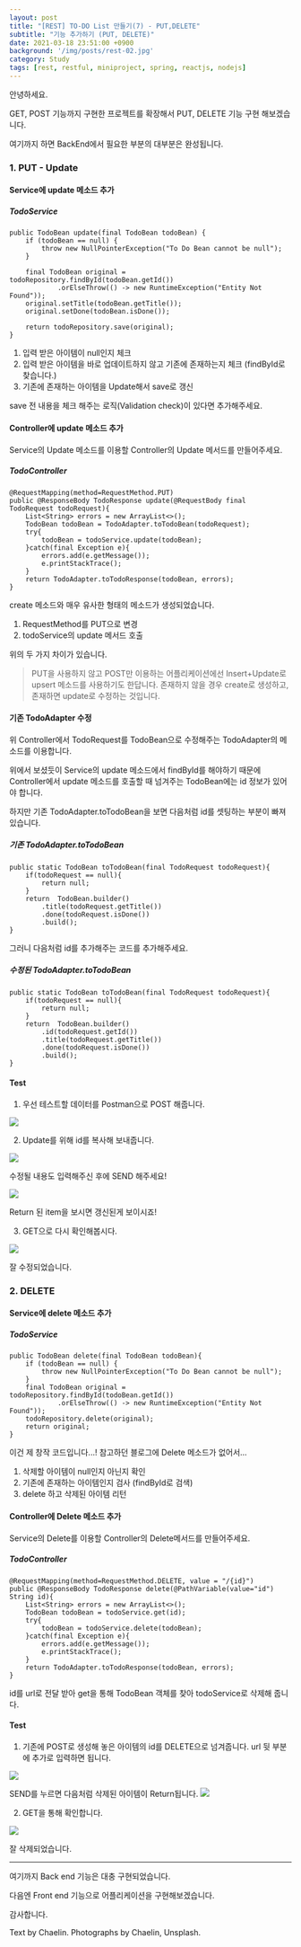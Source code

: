 ```yaml
---
layout: post
title: "[REST] TO-DO List 만들기(7) - PUT,DELETE"
subtitle: "기능 추가하기 (PUT, DELETE)"
date: 2021-03-18 23:51:00 +0900
background: '/img/posts/rest-02.jpg'
category: Study
tags: [rest, restful, miniproject, spring, reactjs, nodejs]
---
```


안녕하세요.

GET, POST 기능까지 구현한 프로젝트를 확장해서 PUT, DELETE 기능 구현 해보겠습니다.

여기까지 하면 BackEnd에서 필요한 부분의 대부분은 완성됩니다.

### 1. PUT - Update
#### Service에 update 메소드 추가
##### TodoService
```
public TodoBean update(final TodoBean todoBean) {
    if (todoBean == null) {
        throw new NullPointerException("To Do Bean cannot be null");
    }
    
    final TodoBean original = todoRepository.findById(todoBean.getId())
            .orElseThrow(() -> new RuntimeException("Entity Not Found"));
    original.setTitle(todoBean.getTitle());
    original.setDone(todoBean.isDone());
    
    return todoRepository.save(original);
}
```

1) 입력 받은 아이템이 null인지 체크   
2) 입력 받은 아이템을 바로 업데이트하지 않고 기존에 존재하는지 체크 (findById로 찾습니다.)   
3) 기존에 존재하는 아이템을 Update해서 save로 갱신   

save 전 내용을 체크 해주는 로직(Validation check)이 있다면 추가해주세요.

#### Controller에 update 메소드 추가
Service의 Update 메소드를 이용할 Controller의 Update 메서드를 만들어주세요.

##### TodoController
```
@RequestMapping(method=RequestMethod.PUT)
public @ResponseBody TodoResponse update(@RequestBody final TodoRequest todoRequest){
    List<String> errors = new ArrayList<>();
    TodoBean todoBean = TodoAdapter.toTodoBean(todoRequest);
    try{
        todoBean = todoService.update(todoBean);
    }catch(final Exception e){
        errors.add(e.getMessage());
        e.printStackTrace();
    }
    return TodoAdapter.toTodoResponse(todoBean, errors);
}
```
create 메소드와 매우 유사한 형태의 메소드가 생성되었습니다.

1) RequestMethod를 PUT으로 변경   
2) todoService의 update 메서드 호출

위의 두 가지 차이가 있습니다.

> PUT을 사용하지 않고 POST만 이용하는 어플리케이션에선 Insert+Update로 upsert 메소드를 사용하기도 한답니다. 존재하지 않을 경우 create로 생성하고, 존재하면 update로 수정하는 것입니다.

#### 기존 TodoAdapter 수정
위 Controller에서 TodoRequest를 TodoBean으로 수정해주는 TodoAdapter의 메소드를 이용합니다.

위에서 보셨듯이 Service의 update 메소드에서 findById를 해야하기 때문에 Controller에서 update 메소드를 호출할 때 넘겨주는 TodoBean에는 id 정보가 있어야 합니다.

하지만 기존 TodoAdapter.toTodoBean을 보면 다음처럼 id를 셋팅하는 부분이 빠져있습니다.

##### 기존 TodoAdapter.toTodoBean
```
public static TodoBean toTodoBean(final TodoRequest todoRequest){
    if(todoRequest == null){
        return null;
    }
    return  TodoBean.builder()
        .title(todoRequest.getTitle())
        .done(todoRequest.isDone())
        .build();
}
```

그러니 다음처럼 id를 추가해주는 코드를 추가해주세요.

##### 수정된 TodoAdapter.toTodoBean
```
public static TodoBean toTodoBean(final TodoRequest todoRequest){
    if(todoRequest == null){
        return null;
    }
    return  TodoBean.builder()
        .id(todoRequest.getId())
        .title(todoRequest.getTitle())
        .done(todoRequest.isDone())
        .build();
}
```

#### Test
1) 우선 테스트할 데이터를 Postman으로 POST 해줍니다.
<img class="img-fluid" src="/img/posts/inPost/rest-08-01.png">

2) Update를 위해 id를 복사해 보내줍니다.
<img class="img-fluid" src="/img/posts/inPost/rest-08-02.png">

수정될 내용도 입력해주신 후에 SEND 해주세요!

<img class="img-fluid" src="/img/posts/inPost/rest-08-03.png">

Return 된 item을 보시면 갱신된게 보이시죠!

3) GET으로 다시 확인해봅시다.
<img class="img-fluid" src="/img/posts/inPost/rest-08-04.png">

잘 수정되었습니다.

### 2. DELETE
#### Service에 delete 메소드 추가

##### TodoService
```
public TodoBean delete(final TodoBean todoBean){
    if (todoBean == null) {
        throw new NullPointerException("To Do Bean cannot be null");
    }
    final TodoBean original = todoRepository.findById(todoBean.getId())
            .orElseThrow(() -> new RuntimeException("Entity Not Found"));
    todoRepository.delete(original);
    return original;
}
```
이건 제 창작 코드입니다...! 참고하던 블로그에 Delete 메소드가 없어서...

1) 삭제할 아이템이 null인지 아닌지 확인   
2) 기존에 존재하는 아이템인지 검사 (findById로 검색)   
3) delete 하고 삭제된 아이템 리턴

#### Controller에 Delete 메소드 추가
Service의 Delete를 이용할 Controller의 Delete메서드를 만들어주세요.

##### TodoController 
```
@RequestMapping(method=RequestMethod.DELETE, value = "/{id}")
public @ResponseBody TodoResponse delete(@PathVariable(value="id") String id){
    List<String> errors = new ArrayList<>();
    TodoBean todoBean = todoService.get(id);
    try{
        todoBean = todoService.delete(todoBean);
    }catch(final Exception e){
        errors.add(e.getMessage());
        e.printStackTrace();
    }
    return TodoAdapter.toTodoResponse(todoBean, errors);
}
```

id를 url로 전달 받아 get을 통해 TodoBean 객체를 찾아 todoService로 삭제해 줍니다.

#### Test
1) 기존에 POST로 생성해 놓은 아이템의 id를 DELETE으로 넘겨줍니다. url 뒷 부분에 추가로 입력하면 됩니다.
<img class="img-fluid" src="/img/posts/inPost/rest-08-05.png">

SEND를 누르면 다음처럼 삭제된 아이템이 Return됩니다.
<img class="img-fluid" src="/img/posts/inPost/rest-08-06.png">

2) GET을 통해 확인합니다.
<img class="img-fluid" src="/img/posts/inPost/rest-08-07.png">

잘 삭제되었습니다.

*****

여기까지 Back end 기능은 대충 구현되었습니다.

다음엔 Front end 기능으로 어플리케이션을 구현해보겠습니다.

감사합니다.

<p class = "placeholder">Text by Chaelin. Photographs by Chaelin, Unsplash.</p>